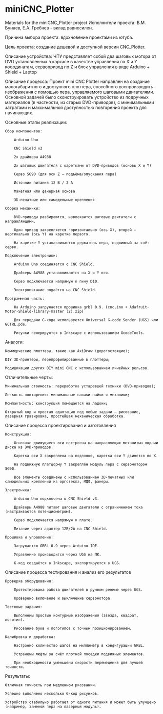 # miniCNC_Plotter
Materials for the miniCNC_Plotter project
Исполнители проекта: В.М. Бунаев, Е.А. Гребнев - вклад равносилен.

Причина выбора проекта: вдохновение проектами из ютуба.

Цель проекта: создание дешевой и доступной версии CNC_Plotter.

Описание устройства: ЧПУ представляет собой два шаговых мотора от DVD установленных в каркасе в качестве управления по X и Y координатам, сервопривод по Z и блок управления в виде Arduino + Shield + Laptop

Описание процесса: Проект mini CNC Plotter направлен на создание малогабаритного и доступного плоттера, способного воспроизводить изображения с помощью пера, управляемого шаговыми двигателями. Основной задачей было сконструировать устройство из подручных материалов (в частности, из старых DVD-приводов), с минимальными затратами и максимальной доступностью повторения проекта для начинающих.

Основные этапы реализации:

    Сбор компонентов:

        Arduino Uno

        CNC Shield v3

        2x драйвера A4988

        2x шаговых двигателя с каретками от DVD-приводов (основы X и Y)

        Серво SG90 (для оси Z — подъёма/опускания пера)

        Источник питания 12 В / 2 А

        Макетная или фанерная основа

        3D-печатные или самодельные крепления

    Сборка механики:

        DVD-приводы разбираются, извлекаются шаговые двигатели с направляющими.

        Один привод закрепляется горизонтально (ось X), второй — вертикально (ось Y) на каретке первого.

        На каретке Y устанавливается держатель пера, подвижный за счёт серво.

    Подключение электроники:

        Arduino Uno соединяется с CNC Shield.

        Драйверы A4988 устанавливаются на X и Y оси.

        Серво подключается напрямую к пину D10.

        Электропитание подаётся на CNC Shield.

    Программная часть:

        На Arduino загружается прошивка grbl 0.9. (cnc.ino + Adafruit-Motor-Shield-library-master (2).zip)

        Для передачи G-кода используется Universal G-code Sender (UGS) или GCTRL.pde.

        Рисунки генерируются в Inkscape с использованием GcodeTools.

Аналоги:

    Коммерческие плоттеры, такие как AxiDraw (дорогостоящие);

    DIY 3D-принтеры, перепрофилированные в плоттеры;

    Модификации других DIY mini CNC с использованием линейных рельсов.

Отличительные черты:

    Минимальная стоимость: переработка устаревшей техники (DVD-приводов);

    Легкость повторения: минимальные навыки пайки и механики;

    Компактность: конструкция помещается на ладони;

    Открытый код и простая адаптация под любые задачи — рисование, лазерная гравировка, простейшая механическая обработка.

Описание процесса проектирования и изготовления

    Конструкция:

        Основные движущиеся оси построены на направляющих механизма подачи диска из DVD-приводов.

        Каретка оси X закреплена на подложке, каретка оси Y движется по X.

        На подвижную платформу Y закреплён модуль пера с сервомотором SG90.

        Все элементы соединены с использованием 3D-печатных или самодельных креплений из оргстекла, МДФ, фанеры.

    Электроника:

        Arduino Uno подключена к CNC Shield v3.

        Драйверы A4988 питают шаговые двигатели с ограничением тока (настраиваются потенциометром).

        Серво подключается напрямую к плате.

        Питание через адаптер 12В/2А на CNC Shield.

    Прошивка и управление:

        Загружается GRBL 0.9 через Arduino IDE.

        Управление производится через UGS на ПК.

        G-код создаётся в Inkscape, экспортируется в UGS.

Описание процесса тестирования и анализ его результатов

    Проверка оборудования:

        Протестирована работа двигателей в ручном режиме через UGS.

        Проверено включение и выключение сервомотора.

    Тестовые задания:

        Выполнены простые контурные изображения (звезда, квадрат, логотип).

        Рисование букв и логотипов с точным позиционированием.

    Калибровка и доработка:

        Настроено количество шагов на миллиметр в конфигурации GRBL.

        Устранены люфты за счёт плотной посадки подвижных элементов.

        При необходимости уменьшены скорости перемещения для лучшей точности.

Результаты:

    Отличная точность при медленном рисовании.

    Успешно выполнено несколько G-код рисунков.

    Устройство стабильно работает от одного питания и может быть улучшено (например, заменой пера на лазерный модуль).
